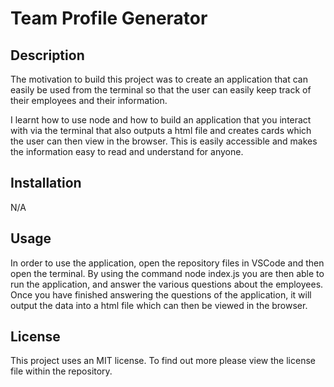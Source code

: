 # Team Profile Generator

## Description

The motivation to build this project was to create an application that can easily be used from the terminal so that the user can easily keep track of their employees and their information.

I learnt how to use node and how to build an application that you interact with via the terminal that also outputs a html file and creates cards which the user can then view in the browser. This is easily accessible and makes the information easy to read and understand for anyone.

## Installation

N/A

## Usage

In order to use the application, open the repository files in VSCode and then open the terminal.
By using the command node index.js you are then able to run the application, and answer the various questions about the employees. Once you have finished answering the questions of the application, it will output the data into a html file which can then be viewed in the browser.

## License

This project uses an MIT license. To find out more please view the license file within the repository.
